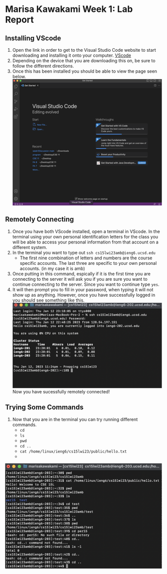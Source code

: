 # Marisa Kawakami Week 1: Lab Report 

## Installing VScode 
1. Open the link in order to get to the Visual Studio Code website to start downloading and installing it onto your computer. 
[VScode](https://code.visualstudio.com/)
2. Depending on the device that you are downloading this on, be sure to follow the different directions. 
4. Once this has been installed you should be able to view the page seen below. 
![Image](VSCstarterpage.png)

## Remotely Connecting 
1. Once you have both VScode installed, open a terminal in VScode. In the terminal using your own personal identification letters for the class you will be able to access your personal information from that account on a different system. 
2. In the terminal you want to type out `ssh cs15lwi23amb@ieng6.ucsd.edu`
   - The first nine combination of letters and numbers are the course specific accounts. The last three are specific to your own personal accounts. (in my case it is amb)
4. Once putting in this command, espically if it is the first time you are connecting to the server it will ask you if you are sure you want to continue connecting to the server. Since you want to continue type `yes`.
5. It will then prompt you to fill in your password, when typing it will not show up as anything. However, once you have successfully logged in you should see something like this. 
![Image](RemotelyConnecting.png)
Now you have sucessfully remotely connected! 
## Trying Some Commands 
1. Now that you are in the terminal you can try running different commands.
   - `cd` 
   - `ls`
   - `pwd`
   - `cd ..`
   - `cat /home/linux/ieng6/cs15lwi23/public/hello.txt`
   - 
![Image](RunningCommands.png)



